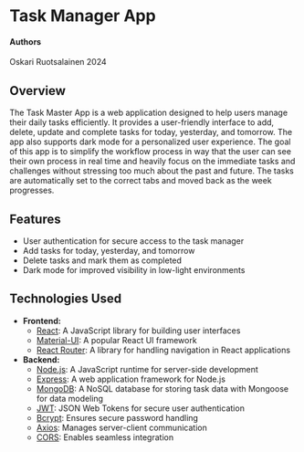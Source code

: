 # Task Manager App

#### Authors

Oskari Ruotsalainen 2024

## Overview

The Task Master App is a web application designed to help users manage their daily tasks efficiently. It provides a user-friendly interface to add, delete, update and complete tasks for today, yesterday, and tomorrow. The app also supports dark mode for a personalized user experience. The goal of this app is to simplify the workflow process in way that the user can see their own process in real time and heavily focus on the immediate tasks and challenges without stressing too much about the past and future. The tasks are automatically set to the correct tabs and moved back as the week progresses.

## Features

- User authentication for secure access to the task manager
- Add tasks for today, yesterday, and tomorrow
- Delete tasks and mark them as completed
- Dark mode for improved visibility in low-light environments

## Technologies Used

  - **Frontend:**
    - [React](https://react.dev/): A JavaScript library for building user interfaces
    - [Material-UI](https://mui.com/): A popular React UI framework
    - [React Router](https://reactrouter.com/en/main): A library for handling navigation in React applications
  - **Backend:**
    - [Node.js](https://nodejs.org/en): A JavaScript runtime for server-side development
    - [Express](https://expressjs.com/): A web application framework for Node.js
    - [MongoDB](https://www.mongodb.com/): A NoSQL database for storing task data with Mongoose for data modeling
    - [JWT](https://jwt.io/): JSON Web Tokens for secure user authentication
    - [Bcrypt](https://www.npmjs.com/package/bcrypt): Ensures secure password handling
    - [Axios](https://axios-http.com/): Manages server-client communication
    - [CORS](https://www.npmjs.com/package/cors): Enables seamless integration